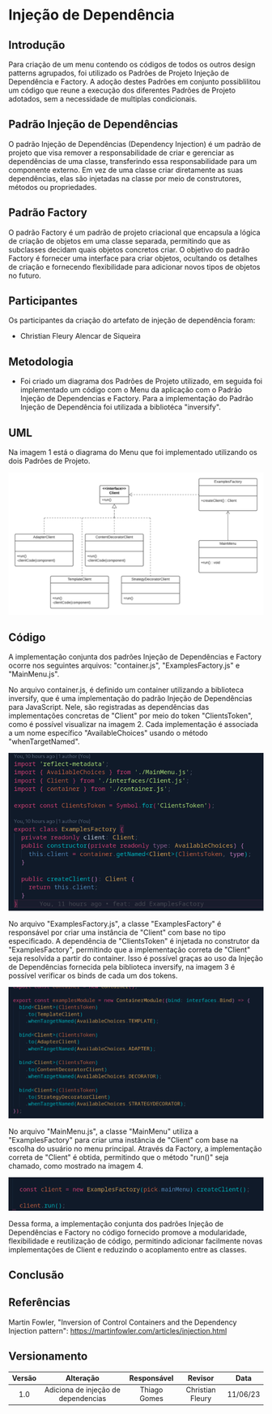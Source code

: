 # Injeção de Dependência

## Introdução
Para criação de um menu contendo os códigos de todos os outros design patterns agrupados, foi utilizado os Padrões de Projeto Injeção de Dependência e Factory. A adoção destes Padrões em conjunto possiblilitou um código que reune a execução dos diferentes Padrões de Projeto adotados, sem a necessidade de multiplas condicionais.

## Padrão Injeção de Dependências
O padrão Injeção de Dependências (Dependency Injection) é um padrão de projeto que visa remover a responsabilidade de criar e gerenciar as dependências de uma classe, transferindo essa responsabilidade para um componente externo. Em vez de uma classe criar diretamente as suas dependências, elas são injetadas na classe por meio de construtores, métodos ou propriedades.


## Padrão Factory
O padrão Factory é um padrão de projeto criacional que encapsula a lógica de criação de objetos em uma classe separada, permitindo que as subclasses decidam quais objetos concretos criar. O objetivo do padrão Factory é fornecer uma interface para criar objetos, ocultando os detalhes de criação e fornecendo flexibilidade para adicionar novos tipos de objetos no futuro.


## Participantes
Os participantes da criação do artefato de injeção de dependência foram:

- Christian Fleury Alencar de Siqueira

## Metodologia
- Foi criado um diagrama dos Padrões de Projeto utilizado, em seguida foi implementado um código com o Menu da aplicação com o Padrão Injeção de Dependencias e Factory. Para a implementação do Padrão Injeção de Dependência foi utilizada a bibliotéca "inversify".


## UML

Na imagem 1 está o diagrama do Menu que foi implementado utilizando os dois Padrões de Projeto.

![imagem 1](../../Assets/diagramas/FactoryInversaoV1.png)


## Código
A implementação conjunta dos padrões Injeção de Dependências e Factory ocorre nos seguintes arquivos: "container.js", "ExamplesFactory.js" e "MainMenu.js".

No arquivo container.js, é definido um container utilizando a biblioteca inversify, que é uma implementação do padrão Injeção de Dependências para JavaScript. Nele, são registradas as dependências das implementações concretas de "Client" por meio do token "ClientsToken", como é possível visualizar na imagem 2. Cada implementação é associada a um nome específico "AvailableChoices" usando o método "whenTargetNamed".

![imagem 2](../../Assets/codigo/factory_injecao.png)


No arquivo "ExamplesFactory.js", a classe "ExamplesFactory" é responsável por criar uma instância de "Client" com base no tipo especificado. A dependência de "ClientsToken" é injetada no construtor da "ExamplesFactory", permitindo que a implementação correta de "Client" seja resolvida a partir do container. Isso é possível graças ao uso da Injeção de Dependências fornecida pela biblioteca inversify, na imagem 3 é possível verificar os binds de cada um dos tokens.

![imagem 3](../../Assets/codigo/bindings.png)


No arquivo "MainMenu.js", a classe "MainMenu" utiliza a "ExamplesFactory" para criar uma instância de "Client" com base na escolha do usuário no menu principal. Através da Factory, a implementação correta de "Client" é obtida, permitindo que o método "run()" seja chamado, como mostrado na imagem 4.

![imagem 4](../../Assets/codigo/utilizacao_factory.png)


Dessa forma, a implementação conjunta dos padrões Injeção de Dependências e Factory no código fornecido promove a modularidade, flexibilidade e reutilização de código, permitindo adicionar facilmente novas implementações de Client e reduzindo o acoplamento entre as classes.



## Conclusão


## Referências
Martin Fowler, "Inversion of Control Containers and the Dependency Injection pattern": https://martinfowler.com/articles/injection.html

## Versionamento

| Versão | Alteração | Responsável | Revisor | Data |
| :-: | :-: | :-: | :-: | :-: |
|  1.0   | Adiciona de injeção de dependencias| Thiago Gomes  |  Christian Fleury  | 11/06/23  |